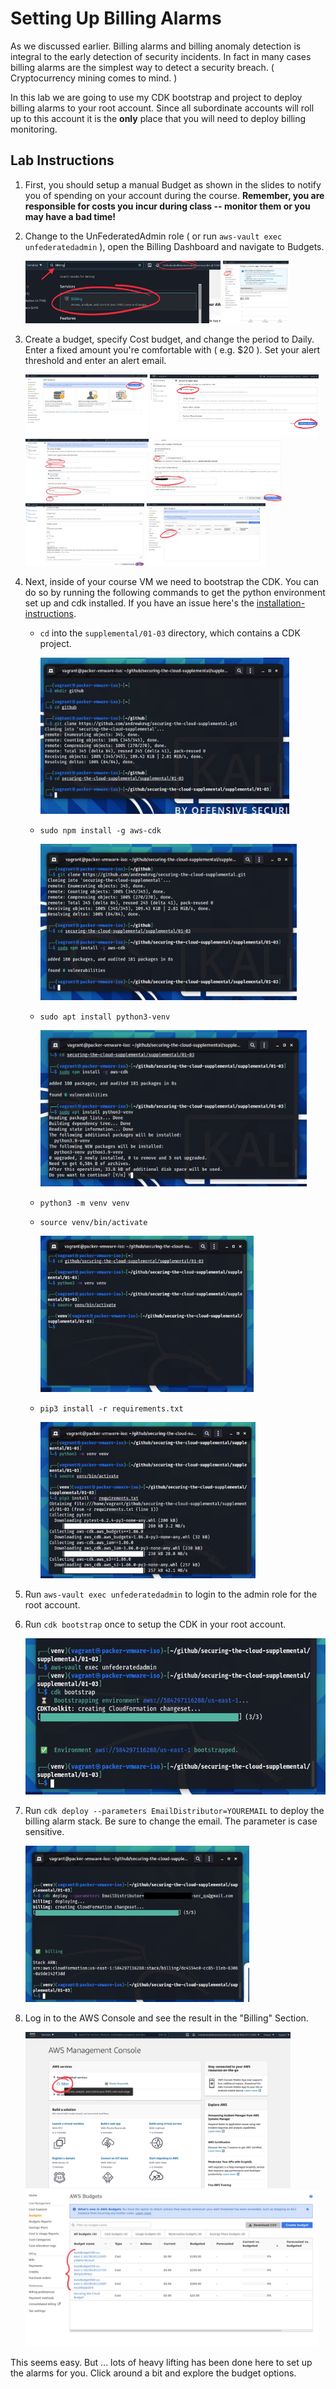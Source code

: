# Setting Up Billing Alarms

As we discussed earlier.  Billing alarms and billing anomaly detection is integral
to the early detection of security incidents.  In fact in many cases billing alarms
are the simplest way to detect a security breach.  ( Cryptocurrency mining comes to mind. )

In this lab we are going to use my CDK bootstrap and project to deploy billing alarms to your root account.  Since all subordinate accounts will roll up to this account it is the 
**only** place that you will need to deploy billing monitoring.

## Lab Instructions 

1. First, you should setup a manual Budget as shown in the slides to notify you of spending on your account during the course. **Remember, you are responsible for costs you incur during class -- monitor them or you may have a bad time!**
2. Change to the UnFederatedAdmin role ( or run `aws-vault exec unfederatedadmin` ), open the Billing Dashboard and navigate to Budgets.

   <img src="images/2-a.jpeg" height="100">
   <img src="images/2-b.jpeg" height="100">

3. Create a budget, specify Cost budget, and change the period to Daily. Enter a fixed amount you're comfortable with ( e.g. $20 ). Set your alert threshold and enter an alert email.

   <img src="images/3-a.jpeg" height="100">
   <img src="images/3-b.jpeg" height="100">
   <img src="images/3-c.jpeg" height="100">
   <img src="images/3-d.jpeg" height="100">
   <img src="images/3-e.jpeg" height="100">
   <img src="images/3-f.jpeg" height="100">

4. Next, inside of your course VM we need to bootstrap the CDK.  You can do so by running the following commands to get the python environment set up and cdk installed. If you have an issue here's the [installation-instructions](https://docs.aws.amazon.com/cdk/latest/guide/getting_started.html).  
   * `cd` into the `supplemental/01-03` directory, which contains a CDK project.
      
      <img src="images/4-a.jpeg" height="250">
   
   * `sudo npm install -g aws-cdk`
   
      <img src="images/4-b.png" height="250">
   
   * `sudo apt install python3-venv`
   
      <img src="images/4-c.png" height="250">
   
   * `python3 -m venv venv`
   * `source venv/bin/activate`
   
      <img src="images/4-d.jpeg" height="250">
   
   * `pip3 install -r requirements.txt`
   
      <img src="images/4-e.jpeg" height="250">

5. Run `aws-vault exec unfederatedadmin` to login to the admin role for the root account.
6. Run `cdk bootstrap` once to setup the CDK in your root account.

   <img src="images/6-a.jpeg" height="250">

7. Run `cdk deploy --parameters EmailDistributor=YOUREMAIL` to deploy the billing alarm stack.  Be sure to change the email. The parameter is case sensitive.

   <img src="images/7-a.jpeg" height="250">

8. Log in to the AWS Console and see the result in the "Billing" Section.

   <img src="images/8-a.jpeg" height="250">
   <img src="images/8-b.jpeg" height="250">

This seems easy.  But ... lots of heavy lifting has been done here to set up the alarms for you.  Click around a bit and explore the budget options.
